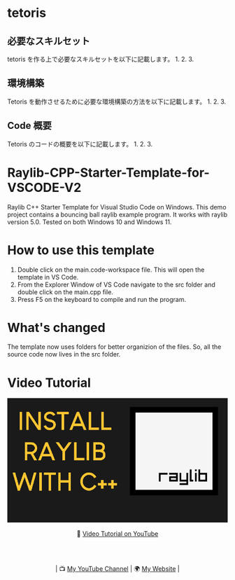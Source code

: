 # tetoris　
## 必要なスキルセット 
tetoris を作る上で必要なスキルセットを以下に記載します。
1. 
2. 
3. 

## 環境構築
Tetoris を動作させるために必要な環境構築の方法を以下に記載します。
1. 
2. 
3. 

## Code 概要
Tetoris のコードの概要を以下に記載します。
1. 
2. 
3. 

# Raylib-CPP-Starter-Template-for-VSCODE-V2
Raylib C++ Starter Template for Visual Studio Code on Windows.
This demo project contains a bouncing ball raylib example program.
It works with raylib version 5.0. Tested on both Windows 10 and Windows 11.

# How to use this template
1. Double click on the main.code-workspace file. This will open the template in VS Code.
2. From the Explorer Window of VS Code navigate to the src folder and double click on the main.cpp file.
3. Press F5 on the keyboard to compile and run the program.

# What's changed
The template now uses folders for better organizion of the files. So, all the source code now lives in the src folder.

# Video Tutorial

<p align="center">
  <img src="preview.jpg" alt="" width="800">
</p>

<p align="center">
🎥 <a href="https://www.youtube.com/watch?v=PaAcVk5jUd8">Video Tutorial on YouTube</a>
</p>

<br>
<br>
<p align="center">
| 📺 <a href="https://www.youtube.com/channel/UC3ivOTE5EgpmF2DHLBmWIWg">My YouTube Channel</a>
| 🌍 <a href="http://www.educ8s.tv">My Website</a> | <br>
</p>
